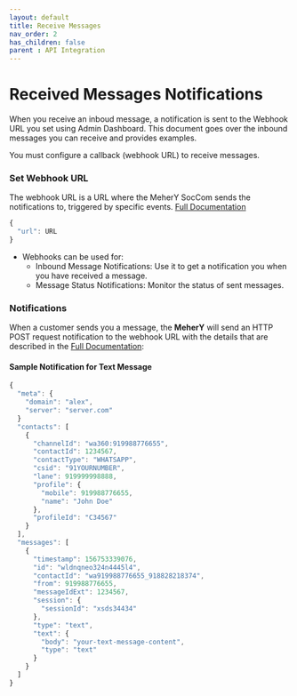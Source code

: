 ```yaml
---
layout: default
title: Receive Messages
nav_order: 2
has_children: false
parent : API Integration
---
```

# Received Messages Notifications
When you receive an inboud message, a notification is sent to the Webhook URL you set using Admin Dashboard. This document goes over the inbound messages you can receive and provides examples.

You must configure a callback (webhook URL) to receive messages.


### Set Webhook URL 
The webhook URL is a URL where the MeherY SocCom sends the notifications to, triggered by specific events. 
[Full Documentation](/server-xms/public2/index.html?shell#set-webhook-url)

```javascript
{
  "url": URL
}
```

* Webhooks can be used for:
    - Inbound Message Notifications: Use it to get a notification you when you have received a message.
    - Message Status Notifications: Monitor the status of sent messages.


### Notifications
When a customer sends you a message, the **MeherY** will send an HTTP POST request notification to the webhook URL with the details that are described in the [Full Documentation](/server-xms/public2/index.html?shell#messaging-apis-inbound-requests): 

#### Sample Notification for Text Message
```javascript
{
  "meta": {
    "domain": "alex",
    "server": "server.com"
  }
  "contacts": [
    {
      "channelId": "wa360:919988776655",
      "contactId": 1234567,
      "contactType": "WHATSAPP",
      "csid": "91YOURNUMBER",
      "lane": 919999998888,
      "profile": {
        "mobile": 919988776655,
        "name": "John Doe"
      },
      "profileId": "C34567"
    }
  ],
  "messages": [
    {
      "timestamp": 156753339076,
      "id": "wldnqneo324n4445l4",
      "contactId": "wa919988776655_918828218374",
      "from": 919988776655,
      "messageIdExt": 1234567,
      "session": {
        "sessionId": "xsds34434"
      },
      "type": "text",
      "text": {
        "body": "your-text-message-content",
        "type": "text"
      }
    }
  ]
}
```


 


